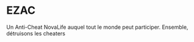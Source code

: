 # EZAC
Un Anti-Cheat NovaLife auquel tout le monde peut participer. Ensemble, détruisons les cheaters
